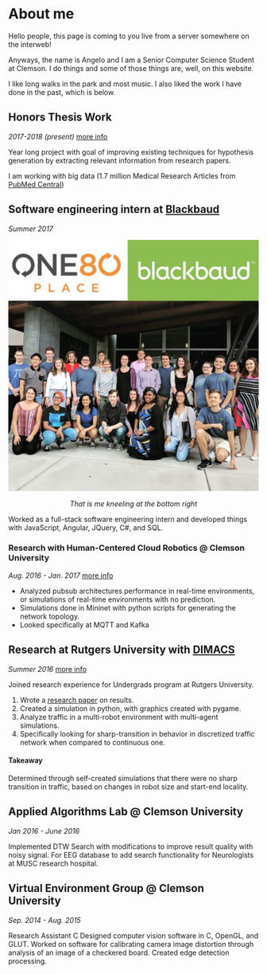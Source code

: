 # About me

Hello people, this page is coming to you live from a server somewhere on the interweb!

Anyways, the name is Angelo and I am a Senior Computer Science Student at
Clemson. I do things and some of those things are, well, on this website.

I like long walks in the park and most music. I also liked the work I have done in the past, which is below.

## Honors Thesis Work

*2017-2018 (present)* [more info](#/projects/topic_modeling_and_hypothesis_generation)


Year long project with goal of improving existing techniques for hypothesis generation by extracting relevant information from research papers.

I am working with big data (1.7 million Medical Research Articles from [PubMed Central](https://www.ncbi.nlm.nih.gov/pmc/))

## Software engineering intern at [Blackbaud](https://www.blackbaud.com/)

*Summer 2017*

![](../Resources/blackbaud.jpg)

<center><em>That is me kneeling at the bottom right</em></center>

Worked as a full-stack software engineering intern and developed things with JavaScript, Angular, JQuery, C#, and SQL.

### Research with Human-Centered Cloud Robotics @ Clemson University

*Aug. 2016 - Jan. 2017* [more info](#/projects/pubsub_architecture_analysis)

- Analyzed pubsub architectures performance in real-time environments, or simulations of real-time environments with no prediction.
- Simulations done in Mininet with python scripts for generating the network topology.
- Looked specifically at MQTT and Kafka

## Research at Rutgers University with [DIMACS](http://dimacs.rutgers.edu/)

*Summer 2016* [more info](#/projects/multi-robot_environment)

Joined research experience for Undergrads program at Rutgers University.

1. Wrote a [research paper](../Resources/finalResearchPaper.pdf) on results.
1. Created a simulation in python, with graphics created with pygame.
1. Analyze traffic in a multi-robot environment with multi-agent simulations.
1. Specifically looking for sharp-transition in behavior in discretized traffic network when compared to continuous one.

#### Takeaway

Determined through self-created simulations that there were no sharp transition in traffic, based on changes in robot size and start-end locality.

## Applied Algorithms Lab @ Clemson University 

*Jan 2016 - June 2016*

Implemented DTW Search with modifications to improve result quality with noisy signal.
For EEG database to add search functionality for Neurologists at MUSC research hospital.

## Virtual Environment Group @ Clemson University

*Sep. 2014 - Aug. 2015*

Research Assistant C Designed computer vision software in C, OpenGL,
and GLUT.
Worked on software for calibrating camera image distortion through analysis of an image of a checkered board.
Created edge detection processing.